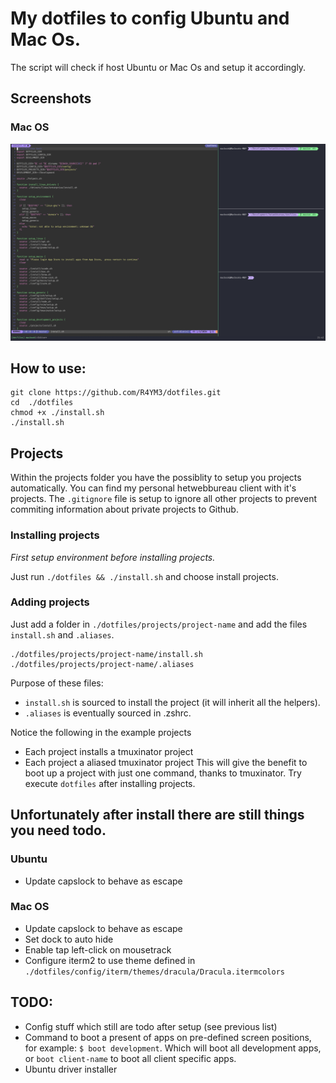 # My dotfiles to config Ubuntu and Mac Os.
The script will check if host Ubuntu or Mac Os and setup it accordingly.

## Screenshots

### Mac OS
![alt text](https://github.com/R4YM3/dotfiles/blob/master/docs/macos-vim.png?raw=true)

## How to use:
```
git clone https://github.com/R4YM3/dotfiles.git
cd  ./dotfiles
chmod +x ./install.sh
./install.sh
```
## Projects
Within the projects folder you have the possiblity to setup you projects automatically. You can find my personal hetwebbureau client with it's projects. The `.gitignore` file is setup to ignore all other projects to prevent commiting information about private projects to Github.

### Installing projects
_First setup environment before installing projects._

Just run `./dotfiles && ./install.sh` and choose install projects.

### Adding projects
Just add a folder in `./dotfiles/projects/project-name` and add the files `install.sh` and `.aliases`.

```
./dotfiles/projects/project-name/install.sh
./dotfiles/projects/project-name/.aliases
```

Purpose of these files:

- `install.sh` is sourced to install the project (it will inherit all the helpers).
- `.aliases` is eventually sourced in .zshrc.

Notice the following in the example projects
- Each project installs a tmuxinator project
- Each project a aliased tmuxinator project
This will give the benefit to boot up a project with just one command, thanks to tmuxinator.
Try execute `dotfiles` after installing projects.

## Unfortunately after install there are still things you need todo.

### Ubuntu

- Update capslock to behave as escape

### Mac OS

- Update capslock to behave as escape
- Set dock to auto hide
- Enable tap left-click on mousetrack
- Configure iterm2 to use theme defined in `./dotfiles/config/iterm/themes/dracula/Dracula.itermcolors`

## TODO:
- Config stuff which still are todo after setup (see previous list)
- Command to boot a present of apps on pre-defined screen positions, for example: `$ boot development`. Which will boot all development apps, or `boot client-name` to boot all client specific apps.
- Ubuntu driver installer
